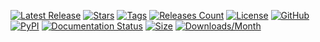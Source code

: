 [![Latest Release](https://badgen.net/github/release/jenca-adam/httpy?color=green)](https://github.com/jenca-adam/httpy/releases/latest) [![Stars](https://badgen.net/github/stars/jenca-adam/httpy?color=red)](https://github.com/jenca-adam/httpy/) [![Tags](https://badgen.net/github/tags/jenca-adam/httpy?color=cyan)](https://github.com/jenca-adam/httpy/tags) [![Releases Count](https://badgen.net/github/releases/jenca-adam/httpy?color=yellow)](https://github.com/jenca-adam/httpy/releases) [![License](https://badgen.net/github/license/jenca-adam/httpy?color=black)](https://github.com/jenca-adam/httpy/blob/main/LICENSE) [![GitHub](https://badgen.net/badge/icon/github?icon=github&label)](https://github.com/jenca-adam/httpy/) [![PyPI](https://badgen.net/badge/icon/pypi?icon=pypi&label&color=purple)](https://pypi.org/project/httpy) [![Documentation Status](https://readthedocs.org/projects/httpy/badge/?version=latest)](https://httpy.readthedocs.io/en/latest/?badge=latest) [![Size](https://badgen.net/badge/size/normal/jenca-adam/httpy/master/latest_release/latest.whl)](https://github.com/jenca-adam/httpy)
[![Downloads/Month](https://img.shields.io/pypi/dm/httpy.svg)](https://pypi.org/project/httpy)<br>
